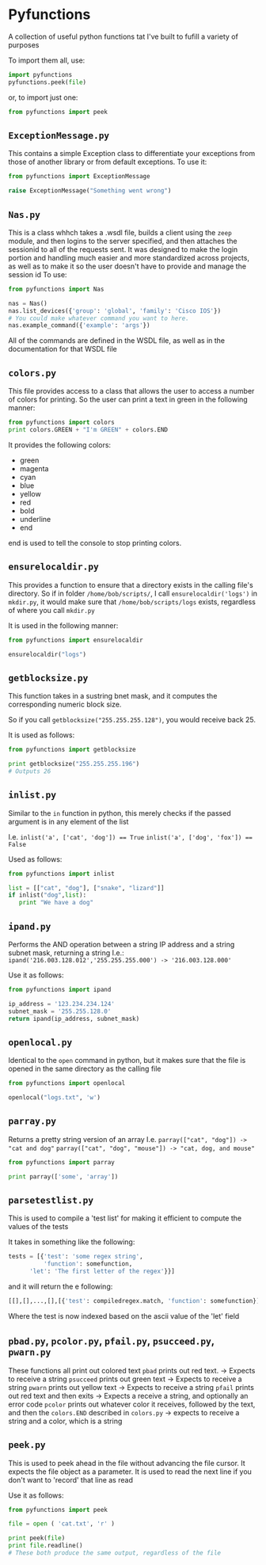 # Pyfunctions
A collection of useful  python functions tat I've built to fufill a variety of purposes

To import them all, use:
```python
import pyfunctions
pyfunctions.peek(file)
```

or, to import just one:
```python
from pyfunctions import peek
```

## `ExceptionMessage.py`
This contains a simple Exception class to differentiate your exceptions from those of another library or from default exceptions.
To use it:
```python
from pyfunctions import ExceptionMessage

raise ExceptionMessage("Something went wrong")
```

## `Nas.py`
This is a class whhch takes a .wsdl file, builds a client using the `zeep` module, and then logins to the server specified, and then attaches the sessionid to all of the requests sent.
It was designed to make the login portion and handling much easier and more standardized across projects, as well as to make it so the user doesn't have to provide and manage the session id
To use:
```python
from pyfunctions import Nas

nas = Nas()
nas.list_devices({'group': 'global', 'family': 'Cisco IOS'})
# You could make whatever command you want to here.
nas.example_command({'example': 'args'})
```

All of the commands are defined in the  WSDL file, as well as in the documentation for that WSDL file

## `colors.py`
This file provides access to a class that allows the user to access a number of colors for printing.
So the user can print a text in green in the following manner:
```python
from pyfunctions import colors
print colors.GREEN + "I'm GREEN" + colors.END
```

It provides the following colors:
* green
* magenta
* cyan
* blue
* yellow
* red
* bold
* underline
* end

end is used to tell the console to stop printing colors.

## `ensurelocaldir.py`
This provides a function to ensure that a directory exists in the calling file's directory.
So if in folder `/home/bob/scripts/`, I call `ensurelocaldir('logs')` in `mkdir.py`, it would make sure that `/home/bob/scripts/logs` exists, regardless of where you call `mkdir.py`

It is used in the following manner:
```python
from pyfunctions import ensurelocaldir

ensurelocaldir("logs")
```

## `getblocksize.py`
This function takes in a sustring bnet mask, and it computes the corresponding numeric block size.

So if you call `getblocksize("255.255.255.128")`, you would receive back 25.

It is used as follows:
```python
from pyfunctions import getblocksize

print getblocksize("255.255.255.196")
# Outputs 26
```

## `inlist.py`
Similar to the `in` function in python, this merely checks if the passed argument is in any element of the list

I.e.
`inlist('a', ['cat', 'dog']) == True`
`inlist('a', ['dog', 'fox']) == False`

Used as follows:
```python
from pyfunctions import inlist

list = [["cat", "dog"], ["snake", "lizard"]]
if inlist("dog",list):
   print "We have a dog"
```

## `ipand.py`
Performs the AND operation between a string IP address and a string subnet mask, returning a string
I.e.:
`ipand('216.003.128.012','255.255.255.000') -> '216.003.128.000'`

Use it as follows:
```python
from pyfunctions import ipand

ip_address = '123.234.234.124'
subnet_mask = '255.255.128.0'
return ipand(ip_address, subnet_mask)
```

## `openlocal.py`
Identical to the `open` command in python, but it makes sure that the file is opened in the same directory as the calling file

```python
from pyfunctions import openlocal

openlocal("logs.txt", 'w')
```

## `parray.py`
Returns a pretty string version of an array
I.e.
`parray(["cat", "dog"]) -> "cat and dog"` 
`parray(["cat", "dog", "mouse"]) -> "cat, dog, and mouse"`

```python
from pyfunctions import parray

print parray(['some', 'array'])
```

## `parsetestlist.py`
This is used to compile a 'test list' for making it efficient to compute the values of the tests

It takes in something like the following:
```python
tests = [{'test': 'some regex string',
          'function': somefunction,
	  'let': 'The first letter of the regex'}}]
```

and it will return the e following:
```python
[[],[],...,[],[{'test': compiledregex.match, 'function': somefunction}],[],...,[]]
```
Where the test is now indexed based on the ascii value of the 'let' field

## `pbad.py`, `pcolor.py`, `pfail.py`, `psucceed.py`, `pwarn.py`
These functions all print out colored text
`pbad` prints out red text. -> Expects to receive a string
`psucceed` prints out green text -> Expects to receive a string
`pwarn` prints out yellow text -> Expects to receive a string
`pfail` prints out red text and then exits -> Expects a receive a string, and optionally an error code
`pcolor` prints out whatever color it receives, followed by the text, and then the `colors.END` described in `colors.py` -> expects to receive a string and a color, which is a string

## `peek.py`
This is used to peek ahead in the file without advancing the file cursor. It expects the file object as a parameter.
It is used to read the next line if you don't want to 'record' that line as read

Use it as follows:
```python
from pyfunctions import peek

file = open ( 'cat.txt', 'r' )

print peek(file)
print file.readline()
# These both produce the same output, regardless of the file
```